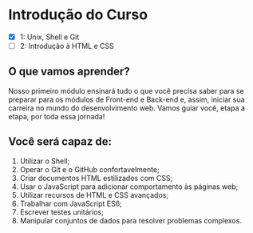 # Introdução do Curso

- [X] 1: Unix, Shell e Git  
- [ ] 2: Introdução à HTML e CSS

## O que vamos aprender?

Nosso primeiro módulo ensinará tudo o que você precisa saber para se preparar para os módulos de Front-end e Back-end e, assim, iniciar sua carreira no mundo do desenvolvimento web. Vamos guiar você, etapa a etapa, por toda essa jornada!

## Você será capaz de:

1. Utilizar o Shell;
2. Operar o Git e o GitHub confortavelmente;
3. Criar documentos HTML estilizados com CSS;
4. Usar o JavaScript para adicionar comportamento às páginas web;
5. Utilizar recursos de HTML e CSS avançados;
6. Trabalhar com JavaScript ES6;
7. Escrever testes unitários;
8. Manipular conjuntos de dados para resolver problemas complexos.
